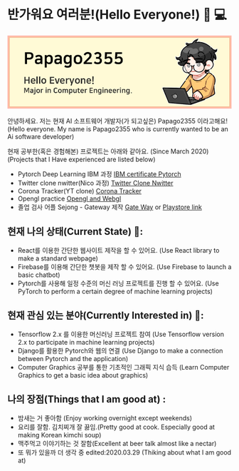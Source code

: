 # 반가워요 여러분!(Hello Everyone!) 👏 💻

<img src="https://github.com/papago2355/papago2355/blob/main/KakaoTalk_20210329_201921848.png" alt="banner that says Monica Powell - software engineer, content creator and community organizer alongside a cartoon illustration of Monica">

안녕하세요. 저는 현재 AI 소프트웨어 개발자(가 되고싶은) Papago2355 이라고해요!
(Hello everyone. My name is Papago2355 who is currently wanted to be an Ai software developer)

현재 공부한(혹은 경험해본) 프로젝트는 아래와 같아요. (Since March 2020)
(Projects that I Have experienced are listed below)

- Pytorch Deep Learning IBM 과정 <a href="https://github.com/papago2355/Deeplearning_with_pytorch">IBM certificate Pytorch</a>
- Twitter clone nwitter(Nico 과정) <a href="https://github.com/papago2355/Nwitter-V2">Twitter Clone Nwitter</a>
- Corona Tracker(YT clone) <a href="https://github.com/papago2355/Corona-Tracker-world">Corona Tracker</a>
- Opengl practice <a href="https://github.com/papago2355/Opengl_playground">Opengl and Webgl</a>
- 졸업 검사 어플 Sejong - Gateway 제작 <a href="https://github.com/Sejong-Gateway">Gate Way</a> or <a href="https://play.google.com/store/apps/details?id=jerry.app.gateway&hl=it">Playstore link</a>

## 현재 나의 상태(Current State) 💪:
- React를 이용한 간단한 웹사이트 제작을 할 수 있어요. (Use React library to make a standard webpage)
- Firebase를 이용해 간단한 챗봇을 제작 할 수 있어요. (Use Firebase to launch a basic chatbot)
- Pytorch를 사용해 일정 수준의 머신 러닝 프로젝트를 진행 할 수 있어요. (Use PyTorch to perform a certain degree of machine learning projects)

## 현재 관심 있는 분야(Currently Interested in) 👀:
- Tensorflow 2.x 를 이용한 머신러닝 프로젝트 참여 (Use Tensorflow version 2.x to participate in machine learning projects)
- Django를 활용한 Pytorch와 웹의 연결 (Use Django to make a connection between Pytorch and the application)
- Computer Graphics 공부를 통한 기초적인 그래픽 지식 습득 (Learn Computer Graphics to get a basic idea about graphics)

## 나의 장점(Things that I am good at) :
- 밤새는 거 좋아함 (Enjoy working overnight except weekends)
- 요리를 잘함. 김치찌개 잘 끓임.(Pretty good at cook. Especially good at making Korean kimchi soup)
- 맥주먹고 이야기하는 것 잘함(Excellent at beer talk almost like a nectar)
- 또 뭐가 있을까 더 생각 중 edited:2020.03.29 (Thiking about what I am good at)
